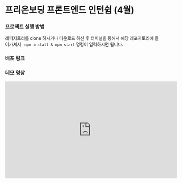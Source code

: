 # 프리온보딩 프론트엔드 인턴쉽 (4월)

### 프로젝트 실행 방법

레퍼지토리를 clone 하시거나 다운로드 하신 후 터미널을 통해서 해당 레포지토리에 들어가셔서 ` npm install & npm start` 명령어 입력하시면 됩니다.

### 배포 링크

### 데모 영상

<iframe width="560" height="315" src="https://youtu.be/a-MY_QHXOqA" frameborder="0" allowfullscreen></iframe>
